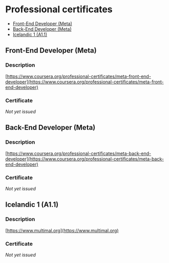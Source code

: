 <!-- omit in toc -->
# Professional certificates

- [Front-End Developer (Meta)](#front-end-developer-meta)
- [Back-End Developer (Meta)](#back-end-developer-meta)
- [Icelandic 1 (A1.1)](#icelandic-1-a11)

## Front-End Developer (Meta)

<!-- omit in toc -->
### Description

[https://www.coursera.org/professional-certificates/meta-front-end-developer](https://www.coursera.org/professional-certificates/meta-front-end-developer)

<!-- omit in toc -->
### Certificate

*Not yet issued*

## Back-End Developer (Meta)

<!-- omit in toc -->
### Description

[https://www.coursera.org/professional-certificates/meta-back-end-developer](https://www.coursera.org/professional-certificates/meta-back-end-developer)

<!-- omit in toc -->
### Certificate

*Not yet issued*

## Icelandic 1 (A1.1)

<!-- omit in toc -->
### Description

[https://www.multimal.org](https://www.multimal.org)

<!-- omit in toc -->
### Certificate

*Not yet issued*